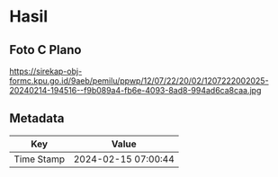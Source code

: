 # Hasil

## Foto C Plano

https://sirekap-obj-formc.kpu.go.id/9aeb/pemilu/ppwp/12/07/22/20/02/1207222002025-20240214-194516--f9b089a4-fb6e-4093-8ad8-994ad6ca8caa.jpg


## Metadata

| Key        | Value               |
| ---------- | ------------------- |
| Time Stamp | 2024-02-15 07:00:44 |



